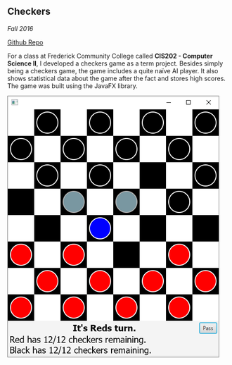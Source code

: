 ## Checkers

*Fall 2016*

[Github Repo](https://github.com/JakeThurman/Checkers)

For a class at Frederick Community College called **CIS202 - Computer Science II**, I developed a checkers game as a term project.
Besides simply being a checkers game, the game includes a quite naïve AI player.
It also shows statistical data about the game after the fact and stores high scores.
The game was built using the JavaFX library.

![Screenshot of checkers game](https://raw.githubusercontent.com/JakeThurman/Checkers/master/images/screenshot.png)